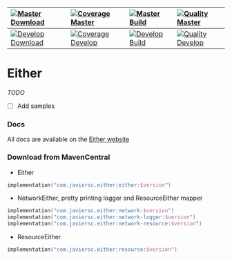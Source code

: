 | [![Master Download](https://img.shields.io/maven-central/v/com.javiersc.either/either?label=Master)](https://repo1.maven.org/maven2/com/javiersc/either/either/)                                                                          | [![Coverage Master](https://img.shields.io/codecov/c/github/JavierSegoviaCordoba/either/master?label=Coverage&logo=codecov&logoColor=white)](https://codecov.io/gh/JavierSegoviaCordoba/either/branch/master)    | [![Master Build](https://img.shields.io/github/workflow/status/JavierSegoviaCordoba/either/Master/master?label=Build&logo=GitHub)](https://github.com/JavierSegoviaCordoba/either/actions?query=workflow%3AMaster/master)      | [![Quality Master](https://img.shields.io/codacy/grade/e20e41eefb2a439b9ba2b0ddb9b4bac1/master?label=Code%20quality&logo=codacy&logoColor=white)](https://app.codacy.com/gh/JavierSegoviaCordoba/either/dashboard?branch=master)    |
| :---------------------------------------------------------------------------------------------------------------------------------------------------------------------------------------------------------------------------------------- | :--------------------------------------------------------------------------------------------------------------------------------------------------------------------------------------------------------------- | :----------------------------------------------------------------------------------------------------------------------------------------------------------------------------------------------------------------------------- | :-----------------------------------------------------------------------------------------------------------------------------------------------------------------------------------------------------------------------------------|
| [![Develop Download](https://img.shields.io/nexus/s/com.javiersc.either/either?server=https%3A%2F%2Foss.sonatype.org%2F&label=Develop&color=orange)](https://oss.sonatype.org/content/repositories/snapshots/com/javiersc/either/either/) | [![Coverage Develop](https://img.shields.io/codecov/c/github/JavierSegoviaCordoba/either/develop?label=Coverage&logo=codecov&logoColor=white)](https://codecov.io/gh/JavierSegoviaCordoba/either/branch/develop) | [![Develop Build](https://img.shields.io/github/workflow/status/JavierSegoviaCordoba/either/Develop/develop?label=Build&logo=GitHub)](https://github.com/JavierSegoviaCordoba/either/actions?query=workflow%3ADevelop/develop) | [![Quality Develop](https://img.shields.io/codacy/grade/e20e41eefb2a439b9ba2b0ddb9b4bac1/develop?label=Code%20quality&logo=codacy&logoColor=white)](https://app.codacy.com/gh/JavierSegoviaCordoba/either/dashboard?branch=develop) |

# Either

_TODO_ 

- [ ] Add samples

### Docs

All docs are available on the [Either website](https://either.javiersc.com)

### Download from MavenCentral

- Either 

```kotlin
implementation("com.javiersc.either:either:$version")
```

- NetworkEither, pretty printing logger and ResourceEither mapper

```kotlin
implementation("com.javiersc.either:network:$version")
implementation("com.javiersc.either:network-logger:$version")
implementation("com.javiersc.either:network-resource:$version")
```

- ResourceEither

```kotlin
implementation("com.javiersc.either:resource:$version")
```
